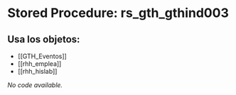 # Stored Procedure: rs_gth_gthind003

## Usa los objetos:
- [[GTH_Eventos]]
- [[rhh_emplea]]
- [[rhh_hislab]]

*No code available.*
